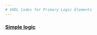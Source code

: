 ```yaml
---
# VHDL Codes for Primary Logic Elements
---
```


### [Simple logic](https://github.com/NirmalKBandara/VHDL-labs-01/Lab01)
